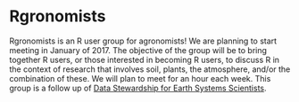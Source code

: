 # Rgronomists  
Rgronomists is an R user group for agronomists! We are planning to start meeting in January of 2017. The objective of the group will be to bring together R users, or those interested in becoming R users, to discuss R in the context of research that involves soil, plants, the atmosphere, and/or the combination of these.  We will plan to meet for an hour each week.  This group is a follow up of [Data Stewardship for Earth Systems Scientists](http://agron590-isu.github.io).  

